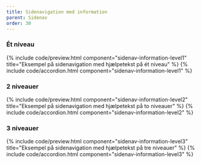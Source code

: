 ```yaml
---
title: Sidenavigation med information
parent: Sidenav
order: 30
---
```

### Ét niveau
{% include code/preview.html component="sidenav-information-level1" title="Eksempel på sidenavigation med hjælpetekst på ét niveau" %}
{% include code/accordion.html component="sidenav-information-level1" %}
### 2 niveauer
{% include code/preview.html component="sidenav-information-level2"  title="Eksempel på sidenavigation med hjælpetekst på to niveauer" %}
{% include code/accordion.html component="sidenav-information-level2" %}
### 3 niveauer
{% include code/preview.html component="sidenav-information-level3"  title="Eksempel på sidenavigation med hjælpetekst på tre niveauer" %}
{% include code/accordion.html component="sidenav-information-level3" %}
